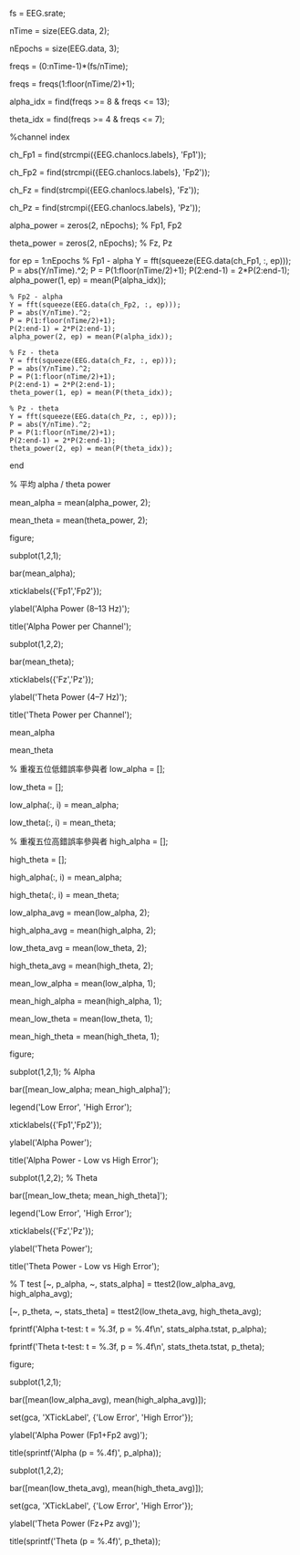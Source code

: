 fs = EEG.srate;

nTime = size(EEG.data, 2);

nEpochs = size(EEG.data, 3);

freqs = (0:nTime-1)*(fs/nTime);

freqs = freqs(1:floor(nTime/2)+1);

alpha_idx = find(freqs >= 8 & freqs <= 13);

theta_idx = find(freqs >= 4 & freqs <= 7);

%channel index

ch_Fp1 = find(strcmpi({EEG.chanlocs.labels}, 'Fp1'));

ch_Fp2 = find(strcmpi({EEG.chanlocs.labels}, 'Fp2'));

ch_Fz  = find(strcmpi({EEG.chanlocs.labels}, 'Fz'));

ch_Pz  = find(strcmpi({EEG.chanlocs.labels}, 'Pz'));

alpha_power = zeros(2, nEpochs);  % Fp1, Fp2

theta_power = zeros(2, nEpochs);  % Fz, Pz

for ep = 1:nEpochs
    % Fp1 - alpha
    Y = fft(squeeze(EEG.data(ch_Fp1, :, ep)));
    P = abs(Y/nTime).^2;
    P = P(1:floor(nTime/2)+1);
    P(2:end-1) = 2*P(2:end-1);
    alpha_power(1, ep) = mean(P(alpha_idx));

    % Fp2 - alpha
    Y = fft(squeeze(EEG.data(ch_Fp2, :, ep)));
    P = abs(Y/nTime).^2;
    P = P(1:floor(nTime/2)+1);
    P(2:end-1) = 2*P(2:end-1);
    alpha_power(2, ep) = mean(P(alpha_idx));

    % Fz - theta
    Y = fft(squeeze(EEG.data(ch_Fz, :, ep)));
    P = abs(Y/nTime).^2;
    P = P(1:floor(nTime/2)+1);
    P(2:end-1) = 2*P(2:end-1);
    theta_power(1, ep) = mean(P(theta_idx));

    % Pz - theta
    Y = fft(squeeze(EEG.data(ch_Pz, :, ep)));
    P = abs(Y/nTime).^2;
    P = P(1:floor(nTime/2)+1);
    P(2:end-1) = 2*P(2:end-1);
    theta_power(2, ep) = mean(P(theta_idx));
end

% 平均 alpha / theta power

mean_alpha = mean(alpha_power, 2); 

mean_theta = mean(theta_power, 2); 

figure;

subplot(1,2,1);

bar(mean_alpha);

xticklabels({'Fp1','Fp2'});

ylabel('Alpha Power (8–13 Hz)');

title('Alpha Power per Channel');

subplot(1,2,2);

bar(mean_theta);

xticklabels({'Fz','Pz'});

ylabel('Theta Power (4–7 Hz)');

title('Theta Power per Channel');

mean_alpha

mean_theta

% 重複五位低錯誤率參與者
low_alpha = [];  

low_theta = [];

low_alpha(:, i) = mean_alpha;

low_theta(:, i) = mean_theta;

% 重複五位高錯誤率參與者
high_alpha = [];  

high_theta = [];

high_alpha(:, i) = mean_alpha;

high_theta(:, i) = mean_theta;

low_alpha_avg = mean(low_alpha, 2);

high_alpha_avg = mean(high_alpha, 2);

low_theta_avg = mean(low_theta, 2);

high_theta_avg = mean(high_theta, 2);

mean_low_alpha = mean(low_alpha, 1);

mean_high_alpha = mean(high_alpha, 1);

mean_low_theta = mean(low_theta, 1);

mean_high_theta = mean(high_theta, 1);


figure;

subplot(1,2,1);  % Alpha

bar([mean_low_alpha; mean_high_alpha]');

legend('Low Error', 'High Error');

xticklabels({'Fp1','Fp2'});

ylabel('Alpha Power');

title('Alpha Power - Low vs High Error');

subplot(1,2,2);  % Theta

bar([mean_low_theta; mean_high_theta]');

legend('Low Error', 'High Error');

xticklabels({'Fz','Pz'});

ylabel('Theta Power');

title('Theta Power - Low vs High Error');

% T test
[~, p_alpha, ~, stats_alpha] = ttest2(low_alpha_avg, high_alpha_avg);

[~, p_theta, ~, stats_theta] = ttest2(low_theta_avg, high_theta_avg);


fprintf('Alpha t-test: t = %.3f, p = %.4f\n', stats_alpha.tstat, p_alpha);

fprintf('Theta t-test: t = %.3f, p = %.4f\n', stats_theta.tstat, p_theta);

figure;

subplot(1,2,1);

bar([mean(low_alpha_avg), mean(high_alpha_avg)]);

set(gca, 'XTickLabel', {'Low Error', 'High Error'});

ylabel('Alpha Power (Fp1+Fp2 avg)');

title(sprintf('Alpha (p = %.4f)', p_alpha));

subplot(1,2,2);

bar([mean(low_theta_avg), mean(high_theta_avg)]);

set(gca, 'XTickLabel', {'Low Error', 'High Error'});

ylabel('Theta Power (Fz+Pz avg)');

title(sprintf('Theta (p = %.4f)', p_theta));
